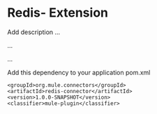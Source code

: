 # Redis- Extension

Add description ...


...


...


Add this dependency to your application pom.xml

```
<groupId>org.mule.connectors</groupId>
<artifactId>redis-connector</artifactId>
<version>1.0.0-SNAPSHOT</version>
<classifier>mule-plugin</classifier>
```
